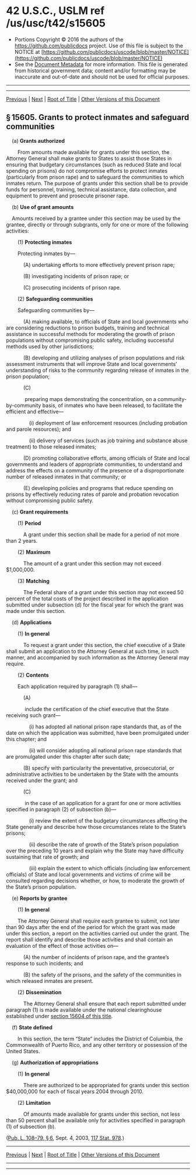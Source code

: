 ---
---

# 42 U.S.C., USLM ref /us/usc/t42/s15605

* Portions Copyright © 2016 the authors of the https://github.com/publicdocs project.
  Use of this file is subject to the NOTICE at [https://github.com/publicdocs/uscode/blob/master/NOTICE](https://github.com/publicdocs/uscode/blob/master/NOTICE)
* See the [Document Metadata](././../../../..//README.md) for more information.
  This file is generated from historical government data; content and/or formatting may be inaccurate and out-of-date and should not be used for official purposes.

----------
----------

[Previous](./../../../..//us/usc/t42/ch147/m__us_usc_t42_s15604.md) | [Next](./../../../..//us/usc/t42/ch147/m__us_usc_t42_s15606.md) | [Root of Title](./../../../../) | [Other Versions of this Document](https://publicdocs.github.io/go/links?ns=uslm&ref=%2Fus%2Fusc%2Ft42%2Fs15605)

## § 15605. Grants to protect inmates and safeguard communities

    (a) __Grants authorized__ 

        From amounts made available for grants under this section, the Attorney General shall make grants to States to assist those States in ensuring that budgetary circumstances (such as reduced State and local spending on prisons) do not compromise efforts to protect inmates (particularly from prison rape) and to safeguard the communities to which inmates return. The purpose of grants under this section shall be to provide funds for personnel, training, technical assistance, data collection, and equipment to prevent and prosecute prisoner rape.

    (b) __Use of grant amounts__ 

    Amounts received by a grantee under this section may be used by the grantee, directly or through subgrants, only for one or more of the following activities:

        (1) __Protecting inmates__ 

        Protecting inmates by—

            (A) undertaking efforts to more effectively prevent prison rape;

            (B) investigating incidents of prison rape; or

            (C) prosecuting incidents of prison rape.

        (2) __Safeguarding communities__ 

        Safeguarding communities by—

            (A) making available, to officials of State and local governments who are considering reductions to prison budgets, training and technical assistance in successful methods for moderating the growth of prison populations without compromising public safety, including successful methods used by other jurisdictions;

            (B) developing and utilizing analyses of prison populations and risk assessment instruments that will improve State and local governments’ understanding of risks to the community regarding release of inmates in the prison population;

            (C)

             preparing maps demonstrating the concentration, on a community-by-community basis, of inmates who have been released, to facilitate the efficient and effective—

                (i) deployment of law enforcement resources (including probation and parole resources); and

                (ii) delivery of services (such as job training and substance abuse treatment) to those released inmates;

            (D) promoting collaborative efforts, among officials of State and local governments and leaders of appropriate communities, to understand and address the effects on a community of the presence of a disproportionate number of released inmates in that community; or

            (E) developing policies and programs that reduce spending on prisons by effectively reducing rates of parole and probation revocation without compromising public safety.

    (c) __Grant requirements__ 

        (1) __Period__ 

            A grant under this section shall be made for a period of not more than 2 years.

        (2) __Maximum__ 

            The amount of a grant under this section may not exceed $1,000,000.

        (3) __Matching__ 

            The Federal share of a grant under this section may not exceed 50 percent of the total costs of the project described in the application submitted under subsection (d) for the fiscal year for which the grant was made under this section.

    (d) __Applications__ 

        (1) __In general__ 

            To request a grant under this section, the chief executive of a State shall submit an application to the Attorney General at such time, in such manner, and accompanied by such information as the Attorney General may require.

        (2) __Contents__ 

        Each application required by paragraph (1) shall—

            (A)

             include the certification of the chief executive that the State receiving such grant—

                (i) has adopted all national prison rape standards that, as of the date on which the application was submitted, have been promulgated under this chapter; and

                (ii) will consider adopting all national prison rape standards that are promulgated under this chapter after such date;

            (B) specify with particularity the preventative, prosecutorial, or administrative activities to be undertaken by the State with the amounts received under the grant; and

            (C)

             in the case of an application for a grant for one or more activities specified in paragraph (2) of subsection (b)—

                (i) review the extent of the budgetary circumstances affecting the State generally and describe how those circumstances relate to the State’s prisons;

                (ii) describe the rate of growth of the State’s prison population over the preceding 10 years and explain why the State may have difficulty sustaining that rate of growth; and

                (iii) explain the extent to which officials (including law enforcement officials) of State and local governments and victims of crime will be consulted regarding decisions whether, or how, to moderate the growth of the State’s prison population.

    (e) __Reports by grantee__ 

        (1) __In general__ 

        The Attorney General shall require each grantee to submit, not later than 90 days after the end of the period for which the grant was made under this section, a report on the activities carried out under the grant. The report shall identify and describe those activities and shall contain an evaluation of the effect of those activities on—

            (A) the number of incidents of prison rape, and the grantee’s response to such incidents; and

            (B) the safety of the prisons, and the safety of the communities in which released inmates are present.

        (2) __Dissemination__ 

            The Attorney General shall ensure that each report submitted under paragraph (1) is made available under the national clearinghouse established under [section 15604 of this title][/us/usc/t42/s15604].

    (f) __State defined__ 

        In this section, the term “State” includes the District of Columbia, the Commonwealth of Puerto Rico, and any other territory or possession of the United States.

    (g) __Authorization of appropriations__ 

        (1) __In general__ 

            There are authorized to be appropriated for grants under this section $40,000,000 for each of fiscal years 2004 through 2010.

        (2) __Limitation__ 

            Of amounts made available for grants under this section, not less than 50 percent shall be available only for activities specified in paragraph (1) of subsection (b).

([Pub. L. 108–79, § 6][/us/pl/108/79/s6], Sept. 4, 2003, [117 Stat. 978][/us/stat/117/978].)

----------

[Previous](./../../../..//us/usc/t42/ch147/m__us_usc_t42_s15604.md) | [Next](./../../../..//us/usc/t42/ch147/m__us_usc_t42_s15606.md) | [Root of Title](./../../../../) | [Other Versions of this Document](https://publicdocs.github.io/go/links?ns=uslm&ref=%2Fus%2Fusc%2Ft42%2Fs15605)

----------
----------

[/us/usc/t42/s15604]: https://publicdocs.github.io/go/links?ns=uslm&ref=%2Fus%2Fusc%2Ft42%2Fs15604
[/us/pl/108/79/s6]: https://publicdocs.github.io/go/links?ns=uslm&ref=%2Fus%2Fpl%2F108%2F79%2Fs6
[/us/stat/117/978]: https://publicdocs.github.io/go/links?ns=uslm&ref=%2Fus%2Fstat%2F117%2F978


